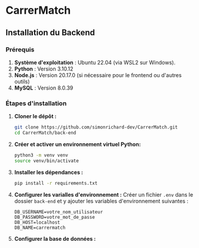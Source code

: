 # CarrerMatch
## Installation du Backend

### Prérequis

1. **Système d'exploitation** : Ubuntu 22.04 (via WSL2 sur Windows).
2. **Python** : Version 3.10.12
3. **Node.js** : Version 20.17.0 (si nécessaire pour le frontend ou d'autres outils)
4. **MySQL** : Version 8.0.39

### Étapes d'installation

1. **Cloner le dépôt :**
   ```bash
   git clone https://github.com/simonrichard-dev/CarrerMatch.git
   cd CarrerMatch/back-end
   ```

2. **Créer et activer un environnement virtuel Python:**
   ```bash
   python3 -m venv venv
   source venv/bin/activate
   ```

3. **Installer les dépendances :**
   ```bash
   pip install -r requirements.txt
   ```
4. **Configurer les varialles d'environnement :**
   Créer un fichier `.env` dans le dossier `back-end` et y ajouter les variables d'environnement suivantes :
   ```env
   DB_USERNAME=votre_nom_utilisateur
   DB_PASSWORD=votre_mot_de_passe
   DB_HOST=localhost
   DB_NAME=carrermatch
   ```
5. **Configurer la base de données :**